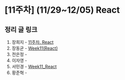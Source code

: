 # [11주차] (11/29~12/05) React

## 정리 글 링크

1. 장희지 - [11주차. React](https://blog.naver.com/huiji0315/222163330490)
2. 장동균 - [Week11(React)](https://dongkyun-jang.tistory.com/97)
3. 전은정 - 
4. 이자영 - 
5. 서민경 - [Week11_React](https://min1307.tistory.com/30) 
6. 황준혁 - 
